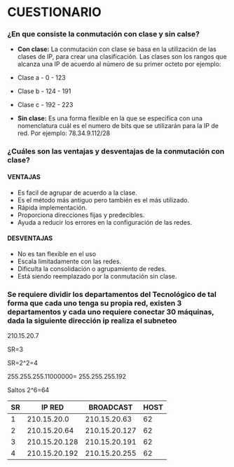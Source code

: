 # CUESTIONARIO

### ¿En que consiste la conmutación con clase y sin calse?

- __Con clase:__ La conmutación con clase se basa en la utilización de las clases de IP, para crear una clasificación. Las clases son los rangos que alcanza una IP de acuerdo al número de su primer octeto por ejemplo:
- Clase a - 0 - 123
- Clase b - 124 - 191
- Clase c - 192 - 223

- __Sin clase:__ Es una forma flexible en la que se especifica con una nomenclatura cuál es el numero de bits que se utilizarán para la IP de red. Por ejemplo: 78.34.9.112/28

### ¿Cuáles son las ventajas y desventajas de la conmutación con clase?

#### VENTAJAS
- Es facil de agrupar de acuerdo a la clase.
- Es el método más antiguo pero también es el más utilizado.
- Rápida implementación.
- Proporciona direcciones fijas y predecibles.
- Ayuda a reducir los errores en la configuración de las redes.

#### DESVENTAJAS 
- No es tan flexible en el uso
- Escala limitadamente con las redes.
- Dificulta la consolidación o agrupamiento de redes.
- Está siendo reemplazado por la conmutación sin clase.


### Se requiere dividir los departamentos del Tecnológico de tal forma que cada uno tenga su propia red, existen 3 departamentos y cada uno requiere conectar 30 máquinas, dada la siguiente dirección ip realiza el subneteo

210.15.20.7

SR=3

SR=2^2=4

255.255.255.11000000= 255.255.255.192

Saltos
2^6=64

| SR | IP RED | BROADCAST | HOST |
|----|--------|-----------|------|
|1|210.15.20.0|210.15.20.63|62|
|2|210.15.20.64|210.15.20.127|62|
|3|210.15.20.128|210.15.20.191|62|
|4|210.15.20.192|210.15.20.255|62|

